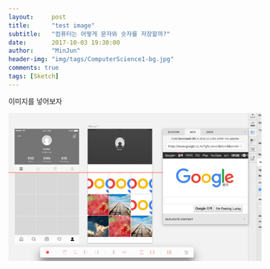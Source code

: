 ```yaml
---
layout:     post
title:      "test image"
subtitle:   "컴퓨터는 어떻게 문자와 숫자를 저장할까?"
date:       2017-10-03 19:30:00
author:     "MinJun"
header-img: "img/tags/ComputerScience1-bg.jpg"
comments: true
tags: [Sketch]
---
```



이미지를 넣어보자


![screen](img/posts/craft1.jpg)
